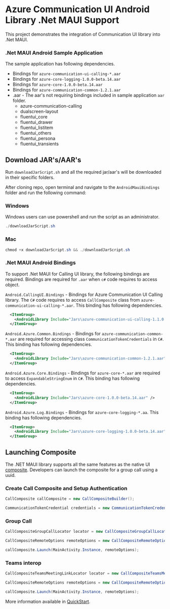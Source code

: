 # Azure Communication UI Android Library .Net MAUI Support

This project demonstrates the integration of Communication UI library into .Net MAUI. 

### .Net MAUI Android Sample Application

The sample application has following dependencies.

* Bindings for `azure-communication-ui-calling-*.aar`
* Bindings for `azure-core-logging-1.0.0-beta.14.aar`
* Bindings for `azure-core-1.0.0-beta.14.aar`
* Bindings for `azure-communication-common-1.2.1.aar`
* .aar - The aar's not requiring bindings included in sample application `aar` folder. 
  * azure-communication-calling
  * dualscreen-layout
  * fluentui_core
  * fluentui_drawer
  * fluentui_listitem
  * fluentui_others
  * fluentui_persona
  * fluentui_transients

## Download JAR's/AAR's

Run `downloadJarScript.sh` and all the required jar/aar's will be downloaded in their specific folders.

After cloning repo, open terminal and navigate to the `AndroidMauiBindings` folder and run the following command:

### Windows

Windows users can use powershell and run the script as an administrator.

```cs
./downloadJarScript.sh
```

### Mac
```cs
chmod +x downloadJarScript.sh && ./downloadJarScript.sh
```

### .Net MAUI Android Bindings

To support .Net MAUI for Calling UI library, the following bindings are required. Bindings are required for `.aar` when `c#` code requires to access object.

`Android.CallingUI.Bindings` - Bindings for Azure Communication UI Calling library. The `C#` code requires to access `CallComposite` class from `azure-communication-ui-calling-*.aar`. This binding has following dependencies.

```xml
  <ItemGroup>
    <AndroidLibrary Include="Jars\azure-communication-ui-calling-1.1.0.aar" />
  </ItemGroup>
```

`Android.Azure.Common.Bindings` - Bindings for `azure-communication-common-*.aar` are required for accessing class  `CommunicationTokenCredentials` in `C#`. This binding has following dependencies.

``` xml
  <ItemGroup>
    <AndroidLibrary Include="Jars\azure-communication-common-1.2.1.aar" />
  </ItemGroup>
```


`Android.Azure.Core.Bindings` - Bindings for `azure-core-*.aar` are required to access `ExpandableStringEnum` in `C#`. This binding has following dependencies.

```xml
  <ItemGroup>
    <AndroidLibrary Include="Jars\azure-core-1.0.0-beta.14.aar" />
  </ItemGroup>
```

`Android.Azure.Log.Bindings` - Bindings for `azure-core-logging-*.aa`. This binding has following dependencies.

```xml
  <ItemGroup>
    <AndroidLibrary Include="Jars\azure-core-logging-1.0.0-beta.14.aar" />
  </ItemGroup>
```


## Launching Composite
The .NET MAUI library supports all the same features as the native UI [composite](https://github.com/Azure/communication-ui-library-android). 
Developers can launch the composite for a group call using a uuid. 

### Create Call Composite and Setup Authentication

```cs
CallComposite callComposite = new CallCompositeBuilder();

CommunicationTokenCredential credentials = new CommunicationTokenCredential("");
```

### Group Call

```cs
CallCompositeGroupCallLocator locator = new CallCompositeGroupCallLocator(UUID.FromString(callID));

CallCompositeRemoteOptions remoteOptions = new CallCompositeRemoteOptions(locator, credentials, name);

callComposite.Launch(MainActivity.Instance, remoteOptions);

```

### Teams interop

```cs
CallCompositeTeamsMeetingLinkLocator locator = new CallCompositeTeamsMeetingLinkLocator(callID);

CallCompositeRemoteOptions remoteOptions = new CallCompositeRemoteOptions(locator, credentials, name);

callComposite.Launch(MainActivity.Instance, remoteOptions);

```      

More information available in [QuickStart](https://docs.microsoft.com/en-us/azure/communication-services/quickstarts/ui-library/get-started-composites?tabs=kotlin&pivots=platform-android).
